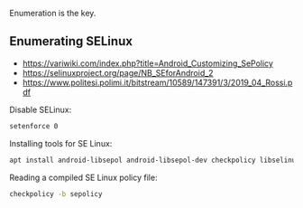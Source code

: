 Enumeration is the key.

## Enumerating SELinux

- https://variwiki.com/index.php?title=Android_Customizing_SePolicy
- https://selinuxproject.org/page/NB_SEforAndroid_2
- https://www.politesi.polimi.it/bitstream/10589/147391/3/2019_04_Rossi.pdf


Disable SELinux:

```bash
setenforce 0
```

Installing tools for SE Linux:

```bash
apt install android-libsepol android-libsepol-dev checkpolicy libselinux1 libsepol2 sepol-utils
```

Reading a compiled SE Linux policy file:

```bash
checkpolicy -b sepolicy
```
